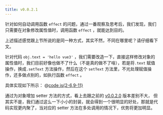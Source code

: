 ```yaml
---
title: v0.0.2.1
---
```


针对如何自动调用函数 `effect` 的问题，通过一番观察及思考后，我们发现，我们只需要在对象修改属性值时，调用函数 `effect` ，就能达到目的。

上述描述感觉跟上节所说的是同一种方式，其实不然，不同在哪里呢？请仔细看下文。

针对代码 `obj.text = 'hello vue3'` ，我们需要改造一下，直接这样修改对象的属性值时，我们目前好像也做不了什么（不是真的做不了啥），若是将`.text` 赋值操作，换成`.setText` 方法操作，然后在这个 `setText` 方法里，不光处理赋值操作，还多做点别的，如执行函数 `effect` 。

具体实现如下所示：
@[code js{2-6,9-11}](@src/vue3/v-0.0.2/v0.1.1.1/index.js)

通过为对象增加 setter 方法的方式，看上去跟之前的 [v0.0.2.0](v0.0.2.0.md) 版本差别不大，
但其实不是，我们通过这么一下小小的封装，就会得到一个很明显的好处，那就是代码实现更内聚了，当对应的 setter 方法在多处调用的情况下，优势将更加明显。

<Demo :content="['hello world!', 'hello vue3']"></Demo>
